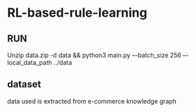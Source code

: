 # RL-based-rule-learning

## RUN
Unzip data.zip -d data &&
python3 main.py –-batch_size 256 –-local_data_path ../data

## dataset
data used is extracted from e-commerce knowledge graph
